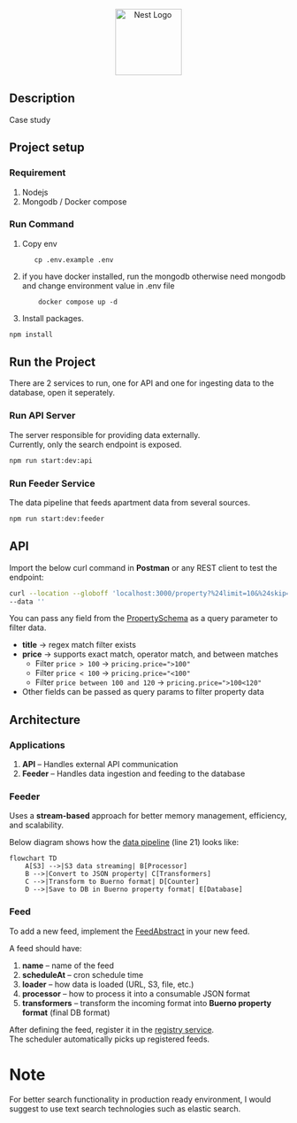 <p align="center">
  <a href="http://nestjs.com/" target="blank"><img src="https://nestjs.com/img/logo-small.svg" width="120" alt="Nest Logo" /></a>
</p>

## Description

Case study

## Project setup

### Requirement

1. Nodejs
2. Mongodb / Docker compose

### Run Command

1. Copy env
   ```shell
      cp .env.example .env
    ```
1. if you have docker installed, run the mongodb otherwise need mongodb and change environment value in .env file
    ```shell
        docker compose up -d
    ```
2. Install packages.

```bash
npm install
```

## Run the Project

There are 2 services to run, one for API and one for ingesting data to the database, open it seperately.

### Run API Server

The server responsible for providing data externally.  
Currently, only the search endpoint is exposed.

```bash
npm run start:dev:api
```

### Run Feeder Service

The data pipeline that feeds apartment data from several sources.

```bash
npm run start:dev:feeder
```

## API

Import the below curl command in **Postman** or any REST client to test the endpoint:

```bash
curl --location --globoff 'localhost:3000/property?%24limit=10&%24skip=13&source=airbnb&%24sort={%22updatedAt%22%3A-1}&source=housing-anywhere&title=bal' \
--data ''
```

You can pass any field from the [PropertySchema](src/api/property/property.schema.ts) as a query parameter to filter
data.

- **title** → regex match filter exists
- **price** → supports exact match, operator match, and between matches
    - Filter `price > 100` → `pricing.price=">100"`
    - Filter `price < 100` → `pricing.price="<100"`
    - Filter `price between 100 and 120` → `pricing.price=">100<120"`
- Other fields can be passed as query params to filter property data

## Architecture

### Applications

1. **API** – Handles external API communication
2. **Feeder** – Handles data ingestion and feeding to the database

### Feeder

Uses a **stream-based** approach for better memory management, efficiency, and scalability.

Below diagram shows how the [data pipeline](src/feeder/feed-runner.service.ts) (line 21) looks like:

```mermaid
flowchart TD
    A[S3] -->|S3 data streaming| B[Processor]
    B -->|Convert to JSON property| C[Transformers]
    C -->|Transform to Buerno format| D[Counter]
    D -->|Save to DB in Buerno property format| E[Database]
```

### Feed

To add a new feed, implement the [FeedAbstract](src/feeder/common/abstracts/feed.abstract.ts) in your new feed.

A feed should have:

1. **name** – name of the feed
2. **scheduleAt** – cron schedule time
3. **loader** – how data is loaded (URL, S3, file, etc.)
4. **processor** – how to process it into a consumable JSON format
5. **transformers** – transform the incoming format into **Buerno property format** (final DB format)

After defining the feed, register it in the [registry service](src/feeder/feed-scheduler-registry.service.ts).  
The scheduler automatically picks up registered feeds.

# Note

For better search functionality in production ready environment, I would suggest to use text search technologies such as
elastic search.
